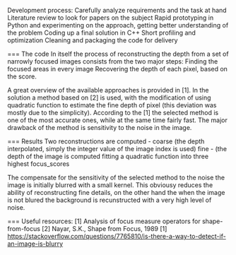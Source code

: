 Development process:
Carefully analyze requirements and the task at hand
Literature review to look for papers on the subject
Rapid prototyping in Python and experimenting on the approach, getting better understanding of the problem
Coding up a final solution in C++
Short profiling and optimization
Cleaning and packaging the code for delivery

===
The code
In itself the process of reconstructing the depth from a set of narrowly focused images consists from the two major steps:
Finding the focused areas in every image
Recovering the depth of each pixel, based on the score.

A great overview of the available approaches is provided in [1]. In the solution a method based on [2] is used, with the modification of 
using quadratic function to estimate the fine depth of pixel (this deviation was mostly due to the simplicity). According to the [1] the 
selected method is one of the most accurate ones, while at the same time fairly fast. The major drawback of the method is sensitivity to 
the noise in the image.

===
Results
Two reconstructions are computed - coarse (the depth interpolated, simply the integer value of the image index is used)
fine - (the depth of the image is computed fitting a quadratic function into three highest focus_scores

The compensate for the sensitivity of the selected method to the noise the image is initially blurred with a small kernel. 
This obviousy reduces the ability of reconstructing fine details, on the other hand the when the image is not blured the background
is recunstructed with a very high level of noise.

===
Useful resources:
[1] Analysis of focus measure operators for shape-from-focus
[2] Nayar, S.K., Shape from Focus, 1989
[1] https://stackoverflow.com/questions/7765810/is-there-a-way-to-detect-if-an-image-is-blurry